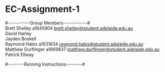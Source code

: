# EC-Assignment-1

#-----------Group Members------------#\
Brett Shelley a1645904 brett.shelley@student.adelaide.edu.au \
David Harley\
Jayden Boskell\
Raymond Habis        a1631834  raymond.habis@student.adelaide.edu.au \
Matthew Durflinger   a1669837  matthew.durflinger@student.adelaide.edu.au \
Patrick Ellway

#--------Running Instructions--------#
